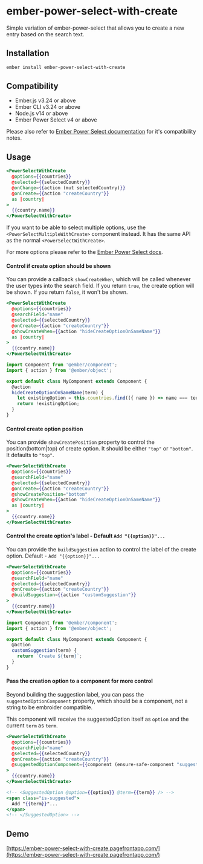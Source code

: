 # ember-power-select-with-create

Simple variation of ember-power-select that allows you to create a new entry based on the search text.

## Installation

```sh
ember install ember-power-select-with-create
```
## Compatibility

* Ember.js v3.24 or above
* Ember CLI v3.24 or above
* Node.js v14 or above
* Ember Power Select v4 or above

Please also refer to [Ember Power Select documentation](https://github.com/cibernox/ember-power-select#ember-power-select) for it's compatibility notes.

## Usage

```hbs
<PowerSelectWithCreate
  @options={{countries}}
  @selected={{selectedCountry}}
  @onChange={{action (mut selectedCountry)}}
  @onCreate={{action "createCountry"}}
  as |country|
>
  {{country.name}}
</PowerSelectWithCreate>
```

If you want to be able to select multiple options, use the `<PowerSelectMultipleWithCreate>` component instead. It has the same API as the normal `<PowerSelectWithCreate>`.

For more options please refer to the [Ember Power Select docs](http://www.ember-power-select.com/docs).

#### Control if create option should be shown

You can provide a callback `showCreateWhen`, which will be called whenever the user types into the search field.
If you return `true`, the create option will be shown. If you return `false`, it won't be shown.

```hbs
<PowerSelectWithCreate
  @options={{countries}}
  @searchField="name"
  @selected={{selectedCountry}}
  @onCreate={{action "createCountry"}}
  @showCreateWhen={{action "hideCreateOptionOnSameName"}}
  as |country|
>
  {{country.name}}
</PowerSelectWithCreate>
```

```js
import Component from '@ember/component';
import { action } from '@ember/object';

export default class MyComponent extends Component {
  @action
  hideCreateOptionOnSameName(term) {
    let existingOption = this.countries.find(({ name }) => name === term);
    return !existingOption;
  }
}
```

#### Control create option position

You can provide `showCreatePosition` property to control the position(bottom|top) of create option. It should be either `"top"` or `"bottom"`. It defaults to `"top"`.

```hbs
<PowerSelectWithCreate
  @options={{countries}}
  @searchField="name"
  @selected={{selectedCountry}}
  @onCreate={{action "createCountry"}}
  @showCreatePosition="bottom"
  @showCreateWhen={{action "hideCreateOptionOnSameName"}}
  as |country|
>
  {{country.name}}
</PowerSelectWithCreate>
```

#### Control the create option's label - Default `Add "{{option}}"...`

You can provide the `buildSuggestion` action to control the label of the create option. Default - `Add "{{option}}"...`

```hbs
<PowerSelectWithCreate
  @options={{countries}}
  @searchField="name"
  @selected={{selectedCountry}}
  @onCreate={{action "createCountry"}}
  @buildSuggestion={{action "customSuggestion"}}
>
  {{country.name}}
</PowerSelectWithCreate>
```

```js
import Component from '@ember/component';
import { action } from '@ember/object';

export default class MyComponent extends Component {
  @action
  customSuggestion(term) {
    return `Create ${term}`;
  }
}
```

#### Pass the creation option to a component for more control

Beyond building the suggestion label, you can pass the `suggestedOptionComponent` property, which should be a component, not a string to be embroider compatible.

This component will receive the suggestedOption itself as `option` and the current `term` as `term`.

```hbs
<PowerSelectWithCreate
  @options={{countries}}
  @searchField="name"
  @selected={{selectedCountry}}
  @onCreate={{action "createCountry"}}
  @suggestedOptionComponent={{component (ensure-safe-component "suggested-option")}}
>
  {{country.name}}
</PowerSelectWithCreate>
```

```hbs
<!-- <SuggestedOption @option={{option}} @term={{term}} /> -->
<span class="is-suggested">
  Add "{{term}}"...
</span>
<!-- </SuggestedOption> -->
```
## Demo

[https://ember-power-select-with-create.pagefrontapp.com/](https://ember-power-select-with-create.pagefrontapp.com/)
